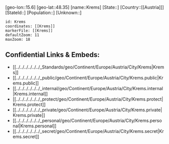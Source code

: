 ﻿---
location: [48.35,15.6]
mapzoom: [7,12] 
mapmarker: city 
type: City
tags:
- geo/City


SpocWebEntityId: 31634
isDeleted: false
confidential: public

---
[geo-lon::15.6]
[geo-lat::48.35]
[name::Krems]
[State::]
[Country::[[Austria]]]
[StateId::]
[Population::]
[Unknown::]


```leaflet
id: Krems
coordinates: [[Krems]]
markerFile: [[Krems]]
defaultZoom: 11 
maxZoom: 18
```


## Confidential Links & Embeds: 
- [[../../../../../../_Standards/geo/Continent/Europe/Austria/City/Krems|Krems]] 
- [[../../../../../../_public/geo/Continent/Europe/Austria/City/Krems.public|Krems.public]] 
- [[../../../../../../_internal/geo/Continent/Europe/Austria/City/Krems.internal|Krems.internal]] 
- [[../../../../../../_protect/geo/Continent/Europe/Austria/City/Krems.protect|Krems.protect]] 
- [[../../../../../../_private/geo/Continent/Europe/Austria/City/Krems.private|Krems.private]] 
- [[../../../../../../_personal/geo/Continent/Europe/Austria/City/Krems.personal|Krems.personal]] 
- [[../../../../../../_secret/geo/Continent/Europe/Austria/City/Krems.secret|Krems.secret]] 
